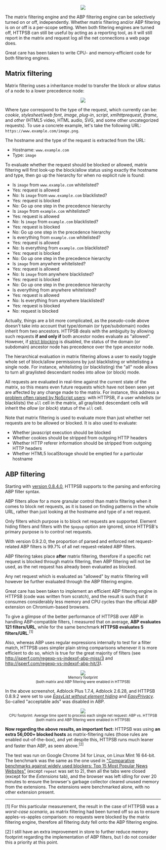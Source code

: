 <p align="center">
    <img src="https://raw.githubusercontent.com/gorhill/httpswitchboard/master/doc/img/httpsb-overview.png" />
</p>

The matrix filtering engine and the ABP filtering engine can be selectively turned on or off, independently. Whether matrix filtering and/or ABP filtering is on or off is a per-scope setting. When both filtering engines are turned off, HTTPSB can still be useful by acting as a reporting tool, as it will still report in the matrix and request log all the net connections a web page does.

Great care has been taken to write CPU- and memory-efficient code for both filtering engines.

## Matrix filtering

Matrix filtering uses a inheritance model to transfer the block or allow status of a node to a lower precedence node:

<p align="center">
    <img src="https://raw.githubusercontent.com/gorhill/httpswitchboard/master/doc/img/httpsb-mtxfiltering-overview.png" />
</p>

Where _type_ correspond to the type of the request, which currently can be: _cookie_, _stylesheet_/_web font_, _image_, _plug-in_, _script_, _xmlhttprequest_, _iframe_, and _other_ (HTML5 video, HTML audio, SVG, and some other uncategorized requests).
To use a concrete example, let's take the following URL: `https://www.example.com/image.png`.

The hostname and the type of the request is extracted from the URL:

- Hostname: `www.example.com`
- Type: `image`

To evaluate whether the request should be blocked or allowed, matrix filtering will first look-up the block/allow status using exactly the hostname and type, then go up the hierarchy for when no explicit rule is found:

- Is `image` from `www.example.com` whitelisted?
- Yes: request is allowed
- No: Is `image` from `www.example.com` blacklisted?
- Yes: request is blocked
- No: Go up one step in the precedence hierarchy
- Is `image` from `example.com` whitelisted?
- Yes: request is allowed
- No: Is `image` from `example.com` blacklisted?
- Yes: request is blocked
- No: Go up one step in the precedence hierarchy
- Is everything from `example.com` whitelisted?
- Yes: request is allowed
- No: Is everything from `example.com` blacklisted?
- Yes: request is blocked
- No: Go up one step in the precedence hierarchy
- Is `image` from anywhere whitelisted?
- Yes: request is allowed
- No: Is `image` from anywhere blacklisted?
- Yes: request is blocked
- No: Go up one step in the precedence hierarchy
- Is everything from anywhere whitelisted?
- Yes: request is allowed
- No: Is everything from anywhere blacklisted?
- Yes: request is blocked
- No: request is blocked

Actually, things are a bit more complicated, as the pseudo-code above doesn't take into account that type/domain (or type/subdomain) nodes inherit from two ancestors. HTTPSB deals with the ambiguity by allowing such requests **if and only if** both ancestor nodes evaluate as "allowed". However, if [strict blocking](/gorhill/httpswitchboard/wiki/%22Strict-blocking%22-illustrated) is disabled, the status of the domain (or subdomain) ancestor node has precedence over the type ancestor node.

The hierarchical evaluation in matrix filtering allows a user to easily toggle whole set of block/allow permissions by just blacklisting or whitelisting a single node. For instance, whitelisting (or blacklisting) the "all" node allows to turn all graylisted descendant nodes into allow (or block) mode.

All requests are evaluated in real-time against the current state of the matrix, so this means even future requests which have not been seen yet are affected by any change made to the matrix. For instance, this address a [problem often raised by NoScript users](http://forums.informaction.com/viewtopic.php?f=7&t=8309): with HTTPSB, if a user whitelists (or blacklists) the `all` cell in the matrix, all graylisted descendant cells will inherit the _allow_ (or _block_) status of the `all` cell.

Note that matrix filtering is used to evaluate more than just whether net requests are to be allowed or blocked. It is also used to evaluate:

- Whether javascript execution should be blocked
- Whether cookies should be stripped from outgoing HTTP headers
- Whether HTTP referer information should be stripped from outgoing HTTP headers
- Whether HTML5 localStorage should be emptied for a particular hostname

## ABP filtering

Starting with [version 0.8.4.0](https://github.com/gorhill/httpswitchboard/wiki/Change-log#0840), HTTPSB supports to the parsing and enforcing ABP filter syntax.

ABP filters allow for a more granular control than matrix filtering when it comes to block net requests, as it is based on finding patterns in the whole URL, rather than just looking at the hostname and type of a net request.

Only filters which purpose is to block net requests are supported. Element hiding filters and filters with the `$popup` option are ignored, since HTTPSB's primary purpose is to control net requests.

With version 0.9.2.0, the proportion of parsed and enforced net request-related ABP filters is 99.7% of all net request-related ABP filters.

ABP filtering takes place **after** matrix filtering, therefore if a specific net request is blocked through matrix filtering, then ABP filtering will not be used, as the net request has already been evaluated as blocked.

Any net request which is evaluated as "allowed" by matrix filtering will however be further evaluated through the ABP filtering engine.

Great care has been taken to implement an efficient ABP filtering engine in HTTPSB (code was written from scratch), and the result is such that it consumes considerably less memory and CPU cycles than the official ABP extension on Chromium-based browsers.

To give a glimpse of the better performance of HTTPSB over ABP in handling ABP-compatible filters, I measured that on average, **ABP evaluates 121 filters/URL**, while for the same benchmark **HTTPSB evaluates 5 filters/URL**.<sup>[1]</sup>

Also, whereas ABP uses regular expressions internally to test for a filter match, HTTPSB uses simpler plain string comparisons whenever it is more efficient to do so, which is true for the great majority of filters (see <http://jsperf.com/regexp-vs-indexof-abp-miss/3> and <http://jsperf.com/regexp-vs-indexof-abp-hit/3>).

<p align="center">
    <img src="https://raw.githubusercontent.com/gorhill/httpswitchboard/master/doc/img/abp-vs-httpsb.png" /><br>
    <sup>Memory footprint<br>(both matrix and ABP filtering were enabled in HTTPSB)</sup>
</p>

In the above screenshot, Adblock Plus 1.7.4, Adblock 2.6.28, and HTTPSB 0.8.9.2 were set to use [_EasyList without element hiding_](https://easylist-downloads.adblockplus.org/easylist_noelemhide.txt) and [_EasyPrivacy_](https://easylist-downloads.adblockplus.org/easyprivacy.txt). So-called "acceptable ads" was disabled in ABP.

<p align="center">
    <img src="https://raw.githubusercontent.com/gorhill/httpswitchboard/master/doc/img/onbeforerequest-perf.png" /><br>
    <sup>CPU footprint: Average time spent to process each single net request: ABP vs. HTTPSB<br>(both matrix and ABP filtering were enabled in HTTPSB)</sup>
</p>

**Now regarding the above results, an important fact:** HTTPSB was using **an extra 56,000+ blocked hosts** as matrix-filtering rules (those rules are enabled out-of-the-box), and yet despite this, HTTPSB runs much leaner and faster than ABP, as seen above.<sup>[2]</sup>

The test was run on Google Chrome 34 for Linux, on Linux Mint 16 64-bit. The benchmark was the same as the one used in ["Comparative benchmarks against widely used blockers: Top 15 Most Popular News Websites"](https://github.com/gorhill/httpswitchboard/wiki/Comparative-benchmarks-against-widely-used-blockers:-Top-15-Most-Popular-News-Websites) (except `repeat` was set to 2), then all the tabs were closed (except for the _Extensions_ tab), and the browser was left idling for over 20 minutes to ensure the browser's garbage collector cleared unused memory from the extensions. The extensions were benchmarked alone, with no other extension present.

***

[1] For this particular measurement, the result in the case of HTTPSB was a _worst-case scenario_, as matrix filtering had been turned off so as to ensure apples-vs-apples comparison: no requests were blocked by the matrix filtering engine, therefore all filtering duty fell onto the ABP filtering engine.

[2] I still have an extra improvement in store to further reduce memory footprint regarding the implementation of ABP filters, but I do not consider this a priority at this point.